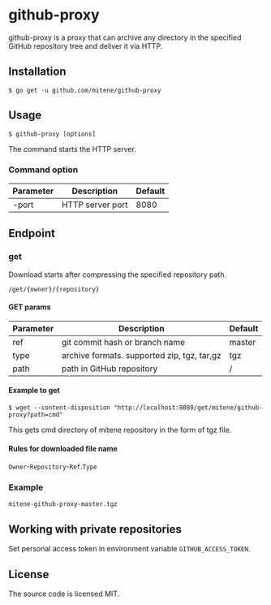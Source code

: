 # github-proxy

github-proxy is a proxy that can archive any directory in the specified GitHub repository tree and deliver it via HTTP.

## Installation


```
$ go get -u github.com/mitene/github-proxy
```

## Usage

```
$ github-proxy [options]
```

The command starts the HTTP server.

### Command option

| Parameter | Description | Default |
|-----------|---------------------------------------------|---------|
| -port | HTTP server port | 8080 |


## Endpoint

### get

Download starts after compressing the specified repository path.

```
/get/{owner}/{repository}
```

#### GET params

| Parameter | Description | Default |
|-----------|---------------------------------------------|---------|
| ref | git commit hash or branch name | master |
| type | archive formats. supported zip, tgz, tar,gz | tgz |
| path | path in GitHub repository | / |


#### Example to get

```
$ wget --content-disposition "http://localhost:8080/get/mitene/github-proxy?path=cmd"
```

This gets cmd directory of mitene repository in the form of tgz file.

#### Rules for downloaded file name

`Owner`-`Repository`-`Ref`.`Type`

### Example

`mitene-github-proxy-master.tgz`

## Working with private repositories

Set personal access token in environment variable `GITHUB_ACCESS_TOKEN`.

## License

The source code is licensed MIT.
